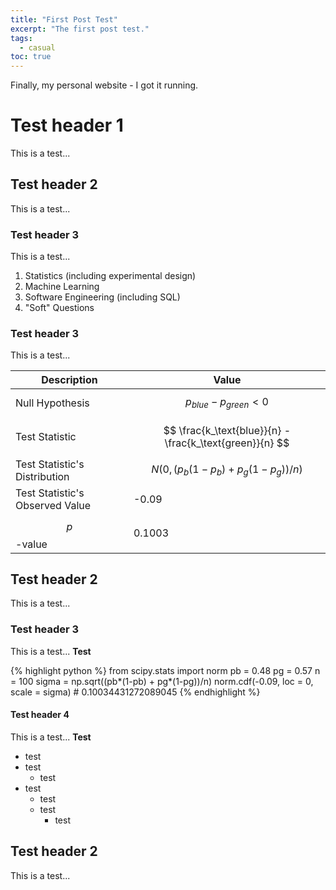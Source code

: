 ```yaml
---
title: "First Post Test"
excerpt: "The first post test."
tags: 
  - casual
toc: true
---
```


Finally, my personal website - I got it running. 

# Test header 1

This is a test... 

## Test header 2

This is a test... 

### Test header 3 

This is a test... 

1. Statistics (including experimental design)
2. Machine Learning
3. Software Engineering (including SQL)
4. "Soft" Questions

### Test header 3 

This is a test... 

| Description | Value |
|------------|-------|
| Null Hypothesis| $$p_{blue} - p_{green} < 0$$ |
| Test Statistic | $$ \frac{k_\text{blue}}{n} - \frac{k_\text{green}}{n} $$ |
| Test Statistic's Distribution | $$N(0, (p_b(1-p_b) + p_g(1-p_g)) / n)$$ |
| Test Statistic's Observed Value | -0.09 | 
| $$p$$-value | 0.1003 |

## Test header 2

This is a test... 

### Test header 3 

This is a test... **Test** 

{% highlight python %}
from scipy.stats import norm
pb = 0.48
pg = 0.57
n = 100
sigma = np.sqrt((pb*(1-pb) + pg*(1-pg))/n)
norm.cdf(-0.09, loc = 0, scale = sigma) # 0.10034431272089045
{% endhighlight %}

#### Test header 4 

This is a test... **Test** 

- test 
- test 
  - test 
- test 
    - test 
    - test 
      - test 

## Test header 2 

This is a test...